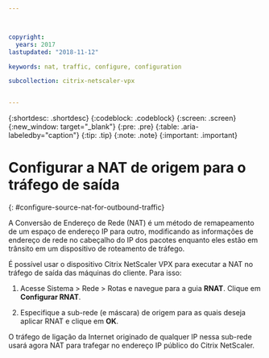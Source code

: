 ```yaml
---



copyright:
  years: 2017
lastupdated: "2018-11-12"

keywords: nat, traffic, configure, configuration

subcollection: citrix-netscaler-vpx


---
```


{:shortdesc: .shortdesc}
{:codeblock: .codeblock}
{:screen: .screen}
{:new_window: target="_blank"}
{:pre: .pre}
{:table: .aria-labeledby="caption"}
{:tip: .tip}
{:note: .note}
{:important: .important}

# Configurar a NAT de origem para o tráfego de saída
{: #configure-source-nat-for-outbound-traffic}

A Conversão de Endereço de Rede (NAT) é um método de remapeamento de um espaço de endereço IP para outro, modificando as informações de endereço de rede no cabeçalho do IP dos pacotes enquanto eles estão em trânsito em um dispositivo de roteamento de tráfego.

É possível usar o dispositivo Citrix NetScaler VPX para executar a NAT no tráfego de saída das máquinas do cliente. Para isso:

1. Acesse Sistema > Rede > Rotas e navegue para a guia **RNAT**. Clique em **Configurar RNAT**.

2. Especifique a sub-rede (e máscara) de origem para as quais deseja aplicar RNAT e clique em **OK**.

O tráfego de ligação da Internet originado de qualquer IP nessa sub-rede usará agora NAT para trafegar no endereço IP público do Citrix NetScaler.    
